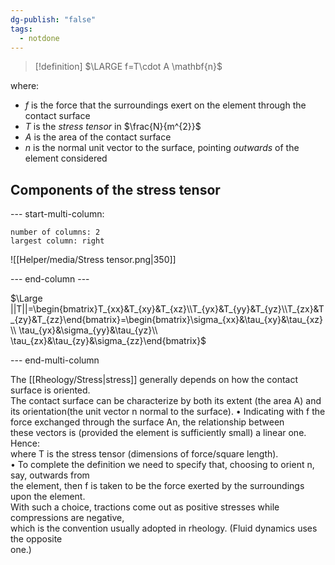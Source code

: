 ```yaml
---
dg-publish: "false"
tags:
  - notdone
---
```

>[!definition]
>$\LARGE f=T\cdot A \mathbf{n}$

where:
- $f$ is the force that the surroundings exert on the element through the contact surface
- $T$ is the *stress tensor* in $\frac{N}{m^{2}}$
- $A$ is the area of the contact surface
- $n$ is the normal unit vector to the surface, pointing *outwards* of the element considered

## Components of the stress tensor

--- start-multi-column: 
```column-settings  
number of columns: 2  
largest column: right  
```
![[Helper/media/Stress tensor.png|350]]

--- end-column ---

$\Large ||T||=\begin{bmatrix}T_{xx}&T_{xy}&T_{xz}\\T_{yx}&T_{yy}&T_{yz}\\T_{zx}&T_{zy}&T_{zz}\end{bmatrix}=\begin{bmatrix}\sigma_{xx}&\tau_{xy}&\tau_{xz} \\ \tau_{yx}&\sigma_{yy}&\tau_{yz}\\ \tau_{zx}&\tau_{zy}&\sigma_{zz}\end{bmatrix}$

--- end-multi-column







The [[Rheology/Stress|stress]] generally depends on how the contact surface is oriented.   
The contact surface can be characterize by both its extent (the area A) and its orientation(the unit vector n normal to the surface).
• Indicating with f the force exchanged through the surface An, the relationship between   
these vectors is (provided the element is sufficiently small) a linear one. Hence:   
where T is the stress tensor (dimensions of force/square length).   
• To complete the definition we need to specify that, choosing to orient n, say, outwards from   
the element, then f is taken to be the force exerted by the surroundings upon the element.   
With such a choice, tractions come out as positive stresses while compressions are negative,   
which is the convention usually adopted in rheology. (Fluid dynamics uses the opposite   
one.)



